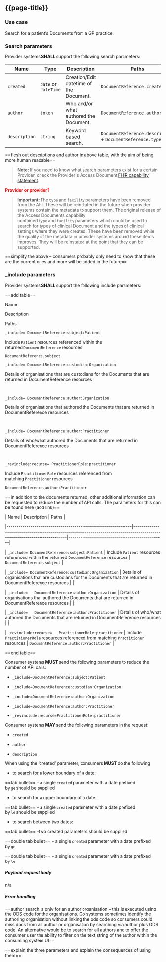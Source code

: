 ## {{page-title}}

### Use case 

Search for a patient’s Documents from a GP practice. 

### Search parameters 

Provider systems **SHALL** support the following search parameters: 

| Name          | Type                 | Description                                   | Paths                                                      | 
|---------------|----------------------|-----------------------------------------------|------------------------------------------------------------| 
| `created`     | `date` or `dateTime` | Creation/Edit datetime of the Document.       | `DocumentReference.created`                                | 
|     `author`  | `token`              |     Who and/or what authored the Document.    | `DocumentReference.author`                                 | 
| `description` | `string`             | Keyword based search.                          | `DocumentReference.description` + `DocumentReference.type` | 

==flesh out descriptions and author in above table, with the aim of being more human readable== 

>**Note:** If you need to know what search parameters exist for a certain Provider, check the Provider's Access Document [FHIR capability statement]( https://developer.nhs.uk/apis/gpconnect-1-6-0/access_Documents_use_case_get_the_fhir_capability_statement.html). 

<span style="color:red">**Provider or provider?**</span>


>**Important:** The `type` and `facility` parameters have been removed from the API. These will be reinstated in the future when provider systems contain the metadata to support them. The original release of the Access Documents capability contained `type` and `facility` parameters which could be used to search for types of clinical Document and the types of clinical settings where they were created. These have been removed while the quality of the metadata in provider systems around these items improves. They will be reinstated at the point that they can be supported. 

 

==simplify the above – consumers probably only need to know that these are the current ones and more will be added in the future== 

 

### _include parameters 

Provider systems **SHALL** support the following include parameters: 

 

==add table== 

Name 

Description 

Paths 

`_include= DocumentReference:subject:Patient` 

Include `Patient` resources referenced within the returned `DocumentReference` resources 

`DocumentReference.subject` 

`_include= DocumentReference:custodian:Organization` 

Details of organisations that are custodians for the Documents that are returned in DocumentReference resources 

  

`_include= DocumentReference:author:Organization` 

Details of organisations that authored the Documents that are returned in DocumentReference resources 

  

`_include= DocumentReference:author:Practitioner` 

Details of who/what authored the Documents that are returned in DocumentReference resources 

  

`_revinclude:recurse= PractitionerRole:practitioner` 

Include `PractitionerRole` resources referenced from matching `Practitioner` resources 

`DocumentReference.author:Practitioner` 

 

==in addition to the documents returned, other additional information can be requested to reduce the number of API calls. The parameters for this can be found here (add link)== 

 

 

| Name                                                          | Description                                                                                                              | Paths                                          | 

|---------------------------------------------------------------|--------------------------------------------------------------------------------------------------------------------------|------------------------------------------------| 

| `_include= DocumentReference:subject:Patient`                 |     Include `Patient` resources referenced within the   returned `DocumentReference` resources                           |     `DocumentReference.subject`                | 

|     `_include= DocumentReference:custodian:Organization`      |     Details of organisations that are custodians for   the Documents that are returned in DocumentReference resources    |                                                | 

|     `_include=   DocumentReference:author:Organization`       |     Details of organisations that authored the Documents   that are returned in DocumentReference resources              |                                                | 

|     `_include=   DocumentReference:author:Practitioner`       |     Details of who/what authored the Documents that   are returned in DocumentReference resources                        |                                                | 

|     `_revinclude:recurse=   PractitionerRole:practitioner`    |     Include `PractitionerRole` resources referenced from matching `Practitioner` resources                               |     `DocumentReference.author:Practitioner`    | 

 

==end table== 

 

Consumer systems **MUST** send the following parameters to reduce the number of API calls: 

- `_include=DocumentReference:subject:Patient` 

- `_include=DocumentReference:custodian:Organization` 

- `_include=DocumentReference:author:Organization` 

- `_include=DocumentReference:author:Practitioner` 

- `_revinclude:recurse=PractitionerRole:practitioner` 

Consumer systems **MAY** send the following parameters in the request: 

- `created` 

- `author` 

- `description` 

When using the ‘created’ parameter, consumers **MUST** do the following 

- to search for a lower boundary of a date: 

==tab bullet== - a single `created` parameter with a date prefixed by `ge` should be supplied 

- to search for a upper boundary of a date: 

==tab bullet== - a single `created` parameter with a date prefixed by `le` should be supplied 

- to search between two dates: 

==tab bullet== -two created parameters should be supplied 

==double tab bullet== - a single `created` parameter with a date prefixed by `ge` 

==double tab bullet== - a single `created` parameter with a date prefixed by `le` 

 

##### Payload request body 

n/a 

##### Error handling 

==author search is only for an author organisation – this is executed using the ODS code for the organisations. Gp systems sometimes identify the authoring organisation without linking the ods code so consumers could miss docs from an author or organisation by searching via author plus ODS code. An alternative would be to search for all authors and to offer the consumer user the ability to filter on the text string of the author within the consuming system UI== 

 

==explain the three parameters and explain the consequences of using them== 
